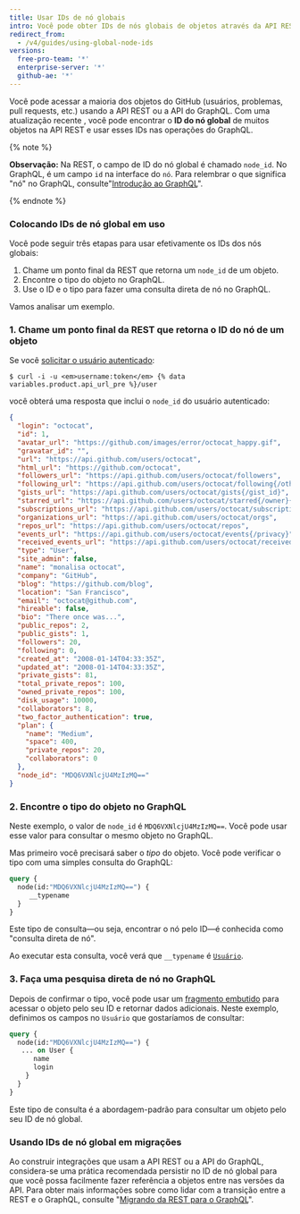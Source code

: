 ```yaml
---
title: Usar IDs de nó globais
intro: Você pode obter IDs de nós globais de objetos através da API REST e usá-los em operações do GraphQL.
redirect_from:
  - /v4/guides/using-global-node-ids
versions:
  free-pro-team: '*'
  enterprise-server: '*'
  github-ae: '*'
---
```


Você pode acessar a maioria dos objetos do GitHub (usuários, problemas, pull requests, etc.) usando a API REST ou a API do GraphQL. Com uma atualização recente [](https://developer.github.com/changes/2017-12-19-graphql-node-id/), você pode encontrar o **ID do nó global** de muitos objetos na API REST e usar esses IDs nas operações do GraphQL.

{% note %}

**Observação:** Na REST, o campo de ID do nó global é chamado `node_id`. No GraphQL, é um campo `id` na interface do `nó`. Para relembrar o que significa "nó" no GraphQL, consulte"[Introdução ao GraphQL](/v4/guides/intro-to-graphql/#node)".

{% endnote %}

### Colocando IDs de nó global em uso

Você pode seguir três etapas para usar efetivamente os IDs dos nós globais:

1. Chame um ponto final da REST que retorna um `node_id` de um objeto.
2. Encontre o tipo do objeto no GraphQL.
3. Use o ID e o tipo para fazer uma consulta direta de nó no GraphQL.

Vamos analisar um exemplo.

### 1. Chame um ponto final da REST que retorna o ID do nó de um objeto

Se você [solicitar o usuário autenticado](/v3/users/#get-the-authenticated-user):

```shell
$ curl -i -u <em>username:token</em> {% data variables.product.api_url_pre %}/user
```

você obterá uma resposta que inclui o `node_id` do usuário autenticado:

```json
{
  "login": "octocat",
  "id": 1,
  "avatar_url": "https://github.com/images/error/octocat_happy.gif",
  "gravatar_id": "",
  "url": "https://api.github.com/users/octocat",
  "html_url": "https://github.com/octocat",
  "followers_url": "https://api.github.com/users/octocat/followers",
  "following_url": "https://api.github.com/users/octocat/following{/other_user}",
  "gists_url": "https://api.github.com/users/octocat/gists{/gist_id}",
  "starred_url": "https://api.github.com/users/octocat/starred{/owner}{/repo}",
  "subscriptions_url": "https://api.github.com/users/octocat/subscriptions",
  "organizations_url": "https://api.github.com/users/octocat/orgs",
  "repos_url": "https://api.github.com/users/octocat/repos",
  "events_url": "https://api.github.com/users/octocat/events{/privacy}",
  "received_events_url": "https://api.github.com/users/octocat/received_events",
  "type": "User",
  "site_admin": false,
  "name": "monalisa octocat",
  "company": "GitHub",
  "blog": "https://github.com/blog",
  "location": "San Francisco",
  "email": "octocat@github.com",
  "hireable": false,
  "bio": "There once was...",
  "public_repos": 2,
  "public_gists": 1,
  "followers": 20,
  "following": 0,
  "created_at": "2008-01-14T04:33:35Z",
  "updated_at": "2008-01-14T04:33:35Z",
  "private_gists": 81,
  "total_private_repos": 100,
  "owned_private_repos": 100,
  "disk_usage": 10000,
  "collaborators": 8,
  "two_factor_authentication": true,
  "plan": {
    "name": "Medium",
    "space": 400,
    "private_repos": 20,
    "collaborators": 0
  },
  "node_id": "MDQ6VXNlcjU4MzIzMQ=="
}
```

### 2. Encontre o tipo do objeto no GraphQL

Neste exemplo, o valor de `node_id` é `MDQ6VXNlcjU4MzIzMQ==`. Você pode usar esse valor para consultar o mesmo objeto no GraphQL.

Mas primeiro você precisará saber o _tipo_ do objeto. Você pode verificar o tipo com uma simples consulta do GraphQL:

```graphql
query {
  node(id:"MDQ6VXNlcjU4MzIzMQ==") {
     __typename
  }
}
```

Este tipo de consulta&mdash;ou seja, encontrar o nó pelo ID&mdash;é conhecida como "consulta direta de nó".

Ao executar esta consulta, você verá que `__typename` é [`Usuário`](/v4/object/user/).

### 3. Faça uma pesquisa direta de nó no GraphQL

Depois de confirmar o tipo, você pode usar um [fragmento embutido](https://graphql.github.io/learn/queries/#inline-fragments) para acessar o objeto pelo seu ID e retornar dados adicionais. Neste exemplo, definimos os campos no `Usuário` que gostaríamos de consultar:

```graphql
query {
  node(id:"MDQ6VXNlcjU4MzIzMQ==") {
   ... on User {
      name
      login
    }
  }
}
```

Este tipo de consulta é a abordagem-padrão para consultar um objeto pelo seu ID de nó global.

### Usando IDs de nó global em migrações

Ao construir integrações que usam a API REST ou a API do GraphQL, considera-se uma prática recomendada persistir no ID de nó global para que você possa facilmente fazer referência a objetos entre nas versões da API. Para obter mais informações sobre como lidar com a transição entre a REST e o GraphQL, consulte "[Migrando da REST para o GraphQL](/v4/guides/migrating-from-rest/)".

